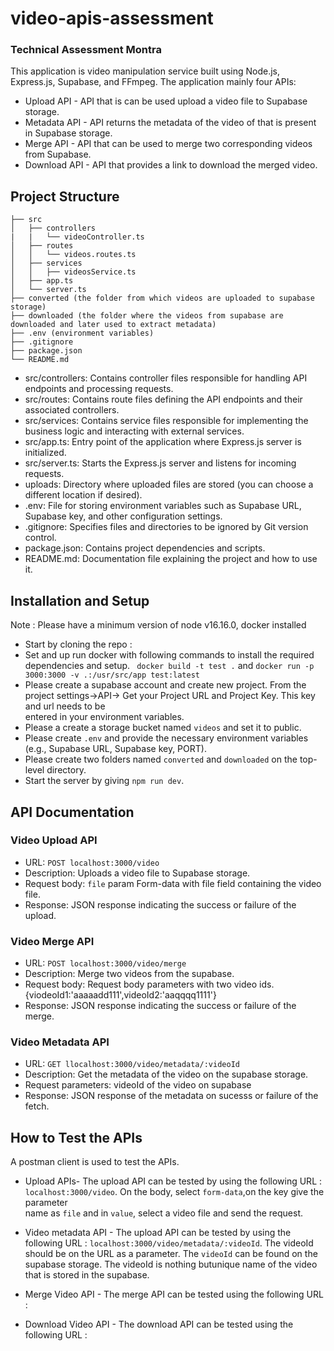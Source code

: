 # video-apis-assessment
### Technical Assessment Montra ###
This application is video manipulation service built using Node.js, Express.js, Supabase, and FFmpeg. The application mainly four APIs:
* Upload API - API that is can be used upload a video file to Supabase storage.
* Metadata API -  API returns the metadata of the video of that is present in Supabase storage.
* Merge API - API that can be used to merge two corresponding videos from Supabase.
* Download API - API that provides a link to download the merged video.

## Project Structure
```
├── src
│   ├── controllers
|   |   └── videoController.ts
│   ├── routes
│   │   └── videos.routes.ts
│   ├── services
│   │   ├── videosService.ts
│   ├── app.ts
│   └── server.ts
├── converted (the folder from which videos are uploaded to supabase storage)
├── downloaded (the folder where the videos from supabase are downloaded and later used to extract metadata)
├── .env (environment variables)
├── .gitignore
├── package.json
└── README.md
```

- src/controllers: Contains controller files responsible for handling API endpoints and processing requests.
- src/routes: Contains route files defining the API endpoints and their associated controllers.
- src/services: Contains service files responsible for implementing the business logic and interacting with external services.
- src/app.ts: Entry point of the application where Express.js server is initialized.
- src/server.ts: Starts the Express.js server and listens for incoming requests.
- uploads: Directory where uploaded files are stored (you can choose a different location if desired).
- .env: File for storing environment variables such as Supabase URL, Supabase key, and other configuration settings.
- .gitignore: Specifies files and directories to be ignored by Git version control.
- package.json: Contains project dependencies and scripts.
- README.md: Documentation file explaining the project and how to use it.

## Installation and Setup
Note : Please have a minimum version of node v16.16.0, docker installed
* Start by cloning the repo :
* Set and up run docker with following commands to install the required dependencies and setup.
  ``` docker build -t test .``` and 
  ``` docker run -p 3000:3000 -v .:/usr/src/app test:latest ```
* Please create a supabase account and create new project. From the project settings->API-> Get your Project URL and Project Key. This key and url needs to be  
  entered in your environment variables.
* Please a create a storage bucket named `videos` and set it to public.
* Please create `.env` and provide the necessary environment variables (e.g., Supabase URL, Supabase key, PORT).
* Please create two folders named `converted` and `downloaded` on the top-level directory.
* Start the server by giving `npm run dev`.

## API Documentation

### Video Upload API ###

- URL: `POST localhost:3000/video`
- Description: Uploads a video file to Supabase storage.
- Request body: `file` param Form-data with file field containing the video file.
- Response: JSON response indicating the success or failure of the upload.

### Video Merge API ###

- URL: `POST localhost:3000/video/merge`
- Description: Merge two videos from the supabase.
- Request body: Request body parameters with two video ids. {viodeoId1:'aaaaadd111',videoId2:'aaqqqq1111'}
- Response: JSON response indicating the success or failure of the merge.

### Video Metadata API ###

- URL: `GET llocalhost:3000/video/metadata/:videoId`
- Description: Get the metadata of the video on the supabase storage.
- Request parameters: videoId of the video on supabase
- Response: JSON response of the metadata on sucesss or failure of the fetch.

## How to Test the APIs

A postman client is used to test the APIs.

* Upload APIs- The upload API can be tested by using the following URL : `localhost:3000/video`. On the body, select `form-data`,on the key give the parameter    
  name as `file` and in `value`, select a video file and send the request.

* Video metadata API - The upload API can be tested by using the following URL : `localhost:3000/video/metadata/:videoId`. The videoId should be on the URL as a 
  parameter. The `videoId` can be found on the supabase storage. The videoId is nothing butunique name of the video that is stored in the supabase.

* Merge Video API - The merge API can be tested using the following URL :

* Download Video API - The download API can be tested using the following URL :
  

